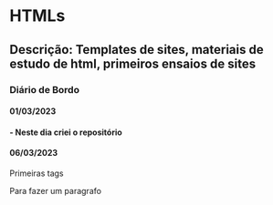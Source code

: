# HTMLs #
## Descrição: Templates de sites, materiais de estudo de html, primeiros ensaios de sites ##


### Diário de Bordo ###
#### 01/03/2023 ####
####  - Neste dia criei o repositório ####

#### 06/03/2023 ####
Primeiras tags
<p> Para fazer um paragrafo </p>
